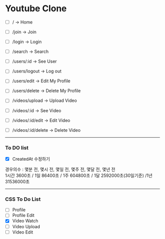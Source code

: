 # Youtube Clone

- [ ] / -> Home
- [ ] /join -> Join
- [ ] /login -> Login
- [ ] /search -> Search

- [ ] /users/:id -> See User
- [ ] /users/logout -> Log out
- [ ] /users/edit -> Edit My Profile
- [ ] /users/delete -> Delete My Profile

- [ ] /videos/upload -> Upload Video
- [ ] /videos/:id -> See Video
- [ ] /videos/:id/edit -> Edit Video
- [ ] /videos/:id/delete -> Delete Video

---

### To DO list

- [x] CreatedAt 수정하기

경우의수 : 몇분 전, 몇시 전, 몇일 전, 몇주 전, 몇달 전, 몇년 전  
1시간 3600초 / 1일 86400초 / 1주 604800초 / 1달 2592000초(30일기준) /1년 31536000초

---

### CSS To Do List

- [ ] Profile
- [ ] Profile Edit
- [x] Video Watch
- [ ] Video Upload
- [ ] Video Edit
